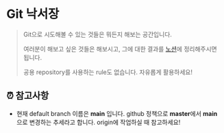 # Git 낙서장

> Git으로 시도해볼 수 있는 것들은 뭐든지 해보는 공간입니다. 
>
> 여러분이 해보고 싶은 것들은 해보시고, 그에 대한 결과를 [노션](https://www.notion.so/Git-18458e84083c4dd0949ea44f0ce281a2)에 정리해주시면 됩니다. 
>
> 공용 repository를 사용하는 rule도 없습니다. 자유롭게 활용하세요!



## :alarm_clock: 참고사항

- 현재 default branch 이름은 **main** 입니다. github 정책으로 **master**에서 **main**으로 변경하는 추세라고 합니다. origin에 작업하실 때 참고하세요!